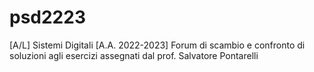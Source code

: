 # psd2223
[A/L] Sistemi Digitali [A.A. 2022-2023] Forum di scambio e confronto di soluzioni agli esercizi assegnati dal prof. Salvatore Pontarelli
